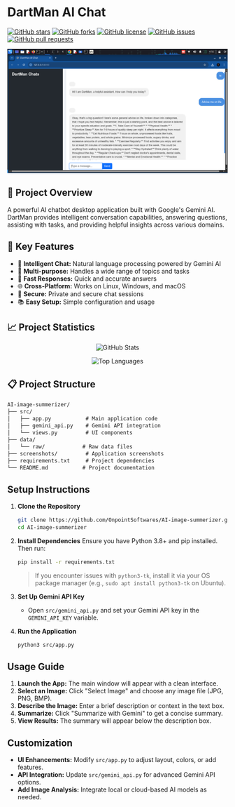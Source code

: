 # DartMan AI Chat

[![GitHub stars](https://img.shields.io/github/stars/OnpointSoftwares/DartMan-AI-Chat?style=social)](https://github.com/OnpointSoftwares/DartMan-AI-Chat/stargazers)
[![GitHub forks](https://img.shields.io/github/forks/OnpointSoftwares/DartMan-AI-Chat?style=social)](https://github.com/OnpointSoftwares/DartMan-AI-Chat/network/members)
[![GitHub license](https://img.shields.io/github/license/OnpointSoftwares/DartMan-AI-Chat)](https://github.com/OnpointSoftwares/DartMan-AI-Chat/blob/main/LICENSE)
[![GitHub issues](https://img.shields.io/github/issues/OnpointSoftwares/DartMan-AI-Chat)](https://github.com/OnpointSoftwares/DartMan-AI-Chat/issues)
[![GitHub pull requests](https://img.shields.io/github/issues-pr/OnpointSoftwares/DartMan-AI-Chat)](https://github.com/OnpointSoftwares/DartMan-AI-Chat/pulls)

<p align="center">
  <img src="screenshots/dartmanchat.png" alt="Application Screenshot" width="600">
</p>

## 🚀 Project Overview

A powerful AI chatbot desktop application built with Google's Gemini AI. DartMan provides intelligent conversation capabilities, answering questions, assisting with tasks, and providing helpful insights across various domains.

## 🎯 Key Features

- 💬 **Intelligent Chat:** Natural language processing powered by Gemini AI
- 🌟 **Multi-purpose:** Handles a wide range of topics and tasks
- 🚀 **Fast Responses:** Quick and accurate answers
- 🌐 **Cross-Platform:** Works on Linux, Windows, and macOS
- 🔐 **Secure:** Private and secure chat sessions
- 📚 **Easy Setup:** Simple configuration and usage

## 📈 Project Statistics

<p align="center">
  <img src="https://github-readme-stats.vercel.app/api?username=OnpointSoftwares&show_icons=true&theme=radical" alt="GitHub Stats">
</p>

<p align="center">
  <img src="https://github-readme-stats.vercel.app/api/top-langs/?username=OnpointSoftwares&layout=compact&theme=radical" alt="Top Languages">
</p>

## 📋 Project Structure

```
AI-image-summerizer/
├── src/
│   ├── app.py           # Main application code
│   ├── gemini_api.py    # Gemini API integration
│   └── views.py         # UI components
├── data/
│   └── raw/            # Raw data files
├── screenshots/         # Application screenshots
├── requirements.txt     # Project dependencies
└── README.md           # Project documentation
```

## Setup Instructions
1. **Clone the Repository**
   ```bash
   git clone https://github.com/OnpointSoftwares/AI-image-summerizer.git
   cd AI-image-summerizer
   ```
2. **Install Dependencies**
   Ensure you have Python 3.8+ and pip installed. Then run:
   ```bash
   pip install -r requirements.txt
   ```
   > If you encounter issues with `python3-tk`, install it via your OS package manager (e.g., `sudo apt install python3-tk` on Ubuntu).

3. **Set Up Gemini API Key**
   - Open `src/gemini_api.py` and set your Gemini API key in the `GEMINI_API_KEY` variable.

4. **Run the Application**
   ```bash
   python3 src/app.py
   ```

## Usage Guide
1. **Launch the App:** The main window will appear with a clean interface.
2. **Select an Image:** Click "Select Image" and choose any image file (JPG, PNG, BMP).
3. **Describe the Image:** Enter a brief description or context in the text box.
4. **Summarize:** Click "Summarize with Gemini" to get a concise summary.
5. **View Results:** The summary will appear below the description box.

## Customization
- **UI Enhancements:** Modify `src/app.py` to adjust layout, colors, or add features.
- **API Integration:** Update `src/gemini_api.py` for advanced Gemini API options.
- **Add Image Analysis:** Integrate local or cloud-based AI models as needed.

